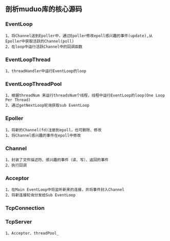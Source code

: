 ## 剖析muduo库的核心源码
### EventLoop
    1、将Channel送到Epoller中，通过Epoller修改epoll感兴趣的事件(update),从Epoller中获取活跃的Channel(poll)
    2、在loop中运行活跃Channel中的回调函数
### EventLoopThread
    1、threadHandler中运行EventLoop的loop
### EventLoopThreadPool
    1、根据threadNum 来运行threadsNum个线程，线程中运行EventLoop的loop(One Loop Per Thread)
    2、通过getNextLoop轮询获取sub EventLoop
### Epoller
    1、将新的Channel(fd)注册到epoll，也可删除、修改
    1、将Channel感兴趣的事件在epoll中修改
### Channel
    1、封装了文件描述符、感兴趣的事件（读、写）、返回的事件
    2、执行回调
### Acceptor
    1、在Main EventLoop中将监听新来的连接，并将事件封入Channel
    2、将新连接轮询分发给Sub EventLoop
### TcpConnection
### TcpServer
    1、Acceptor、threadPool_